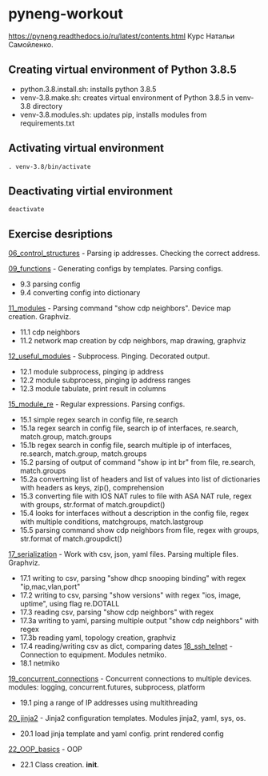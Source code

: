 # pyneng-workout
https://pyneng.readthedocs.io/ru/latest/contents.html
Курс Натальи Самойленко.


## Creating virtual environment of Python 3.8.5
- python.3.8.install.sh: installs python 3.8.5
- venv-3.8.make.sh: creates virtual environment of Python 3.8.5 in venv-3.8 directory
- venv-3.8.modules.sh: updates pip, installs modules from requirements.txt

## Activating virtual environment

    . venv-3.8/bin/activate

## Deactivating virtial environment

    deactivate


## Exercise desriptions

[06_control_structures](06_control_structures) - Parsing ip addresses. Checking the correct address.

[09_functions](09_functions) - Generating configs by templates. Parsing configs. 
  - 9.3 parsing config
  - 9.4 converting config into dictionary

[11_modules](11_modules) - Parsing command "show cdp neighbors". Device map creation. Graphviz.
  - 11.1 cdp neighbors
  - 11.2 network map creation by cdp neighbors, map drawing, graphviz
  
[12_useful_modules](12_useful_modules) - Subprocess. Pinging. Decorated output.
  - 12.1 module subprocess, pinging ip address
  - 12.2 module subprocess, pinging ip address ranges
  - 12.3 module tabulate, print result in columns

[15_module_re](15_module_re) - Regular expressions. Parsing configs.
  - 15.1  simple regex search in config file, re.search
  - 15.1a regex search in config file, search ip of interfaces, re.search, match.group, match.groups
  - 15.1b regex search in config file, search multiple ip of interfaces, re.search, match.group, match.groups
  - 15.2  parsing of output of command "show ip int br" from file, re.search, match.groups
  - 15.2a convertning list of headers and list of values into list of dictionaries with headers as keys, zip(), comprehension
  - 15.3  converting file with IOS NAT rules to file with ASA NAT rule, regex with groups, str.format of match.groupdict()
  - 15.4  looks for interfaces without a description in the config file, regex with multiple conditions, matchgroups, match.lastgroup
  - 15.5  parsing command show cdp neighbors from file, regex with groups, str.format of match.groupdict() 

[17_serialization](17_serialization) - Work with csv, json, yaml files. Parsing multiple files. Graphviz.
  - 17.1 writing to csv, parsing "show dhcp snooping binding" with regex "ip,mac,vlan,port"
  - 17.2 writing to csv, parsing "show versions" with regex "ios, image, uptime", using flag re.DOTALL
  - 17.3 reading csv, parsing "show cdp neighbors" with regex
  - 17.3a writing to yaml, parsing multiple output "show cdp neighbors" with regex
  - 17.3b reading yaml, topology creation, graphviz
  - 17.4 reading/writing csv as dict, comparing dates
[18_ssh_telnet](18_ssh_telnet) - Connection to equipment. Modules netmiko.
  - 18.1 netmiko

[19_concurrent_connections](19_concurrent_connections) - Concurrent connections to multiple devices.
modules: logging, concurrent.futures, subprocess, platform
  - 19.1 ping a range of IP addresses using multithreading

[20_jinja2](20_jinja2) - Jinja2 configuration templates. Modules jinja2, yaml, sys, os.
  - 20.1 load jinja template and yaml config. print rendered config 

[22_OOP_basics](22_oop_basics) - OOP
  - 22.1 Class creation. __init__.
